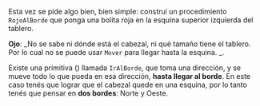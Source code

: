 Esta vez se pide algo bien, bien simple: construí un procedimiento `RojoAlBorde` que ponga una bolita roja en la esquina superior izquierda del tablero.

**Ojo**: _No se sabe ni dónde está el cabezal, ni qué tamaño tiene el tablero. Por lo cual no se puede usar `Mover` para llegar hasta la esquina. _.

Existe una primitiva () llamada `IrAlBorde`, que toma una dirección, y se mueve todo lo que pueda en esa dirección, **hasta llegar al borde**. En este caso tenés que lograr que el cabezal quede en una esquina, por lo tanto tenés que pensar en **dos bordes**: Norte y Oeste.